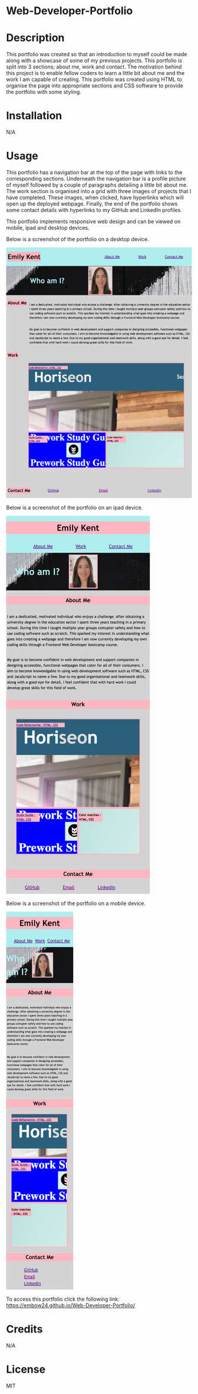 # Web-Developer-Portfolio

# Description
This portfolio was created so that an introduction to myself could be made along with a showcase of some of my previous projects. This portfolio is split into 3 sections; about me, work and contact. The motivation behind this project is to enable fellow coders to learn a little bit about me and the work I am capable of creating. This portfolio was created using HTML to organise the page into appropriate sections and CSS software to provide the portfolio with some styling.

# Installation
N/A

# Usage
This portfolio has a navigation bar at the top of the page with links to the corresponding sections. Underneath the navigation bar is a profile picture of myself followed by a couple of paragraphs detailing a little bit about me. The work section is organised into a grid with three images of projects that I have completed. These images, when clicked, have hyperlinks which will open up the deployed webpage. Finally, the end of the portfolio shows some contact details with hyperlinks to my GitHub and LinkedIn profiles.

This portfolio implements responsive web design and can be viewed on mobile, ipad and desktop devices.

Below is a screenshot of the portfolio on a desktop device. 

![Desktop](Images/Desktop.png)

Below is a screenshot of the portfolio on an ipad device. 

![Ipad](Images/Ipad.png)

Below is a screenshot of the portfolio on a mobile device. 

![Iphone](Images/Iphone.png)

To access this portfolio click the following link: https://embow24.github.io/Web-Developer-Portfolio/ 

# Credits
N/A

# License
MIT
